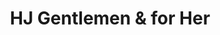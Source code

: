---
title: "HJ Gentlemen & for Her"
url: /forest-row/hj-gentlemen-and-for-her/
shop: hairdresser
---